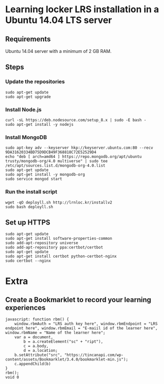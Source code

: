 # Learning locker LRS installation in a Ubuntu 14.04 LTS server

## Requirements
Ubuntu 14.04 server with a minimum of 2 GB RAM.

## Steps

### Update the repositories
```
sudo apt-get update
sudo apt-get upgrade
```
### Install Node.js
```
curl -sL https://deb.nodesource.com/setup_8.x | sudo -E bash -
sudo apt-get install -y nodejs
```
### Install MongoDB
```
sudo apt-key adv --keyserver hkp://keyserver.ubuntu.com:80 --recv 9DA31620334BD75D9DCB49F368818C72E52529D4
echo "deb [ arch=amd64 ] https://repo.mongodb.org/apt/ubuntu trusty/mongodb-org/4.0 multiverse" | sudo tee /etc/apt/sources.list.d/mongodb-org-4.0.list
sudo apt-get update
sudo apt-get install -y mongodb-org
sudo service mongod start
```
### Run the install script

```
wget -qO deployll.sh http://lrnloc.kr/installv2
sudo bash deployll.sh
```
## Set up HTTPS
```
sudo apt-get update
sudo apt-get install software-properties-common
sudo add-apt-repository universe
sudo add-apt-repository ppa:certbot/certbot
sudo apt-get update
sudo apt-get install certbot python-certbot-nginx 
sudo certbot --nginx
```
# Extra

## Create a Bookmarklet to record your learning experiences
```
javascript: function rbm() {
    window.rbmAuth = "LRS auth key here", window.rbmEndpoint = "LRS endpoint here", window.rbmEmail = "E-maiil id of the learner here", window.rbmName = "Name of the learner here";
    var a = document,
        b = a.createElement("sc" + "ript"),
        c = a.body,
        d = a.location;
    b.setAttribute("src", "https://tincanapi.com/wp-content/assets/Bookmarklet/3.4.0/bookmarklet-min.js");
    c.appendChild(b)
}
rbm();
void 0

```
